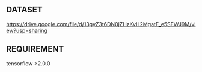 ## DATASET
https://drive.google.com/file/d/13gyZ3t6DN0jZHzKvH2MgatF_e5SFWJ9M/view?usp=sharing
## REQUIREMENT
tensorflow >2.0.0
